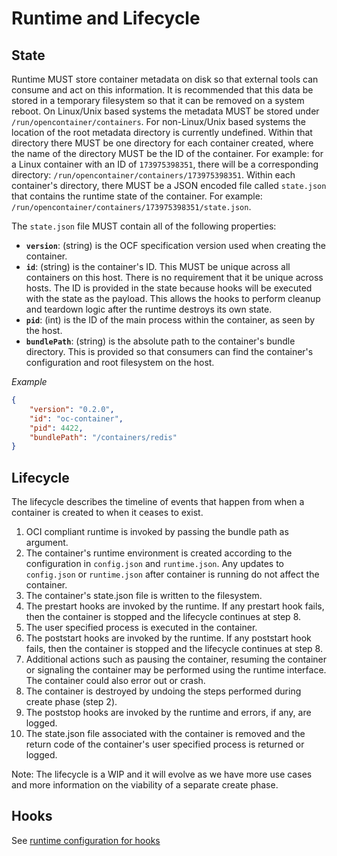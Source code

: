# Runtime and Lifecycle

## State

Runtime MUST store container metadata on disk so that external tools can consume and act on this information.
It is recommended that this data be stored in a temporary filesystem so that it can be removed on a system reboot.
On Linux/Unix based systems the metadata MUST be stored under `/run/opencontainer/containers`.
For non-Linux/Unix based systems the location of the root metadata directory is currently undefined.
Within that directory there MUST be one directory for each container created, where the name of the directory MUST be the ID of the container.
For example: for a Linux container with an ID of `173975398351`, there will be a corresponding directory: `/run/opencontainer/containers/173975398351`.
Within each container's directory, there MUST be a JSON encoded file called `state.json` that contains the runtime state of the container.
For example: `/run/opencontainer/containers/173975398351/state.json`.

The `state.json` file MUST contain all of the following properties:

* **`version`**: (string) is the OCF specification version used when creating the container.
* **`id`**: (string) is the container's ID.
This MUST be unique across all containers on this host.
There is no requirement that it be unique across hosts.
The ID is provided in the state because hooks will be executed with the state as the payload.
This allows the hooks to perform cleanup and teardown logic after the runtime destroys its own state.
* **`pid`**: (int) is the ID of the main process within the container, as seen by the host.
* **`bundlePath`**: (string) is the absolute path to the container's bundle directory.
This is provided so that consumers can find the container's configuration and root filesystem on the host.

*Example*

```json
{
    "version": "0.2.0",
    "id": "oc-container",
    "pid": 4422,
    "bundlePath": "/containers/redis"
}
```

## Lifecycle
The lifecycle describes the timeline of events that happen from when a container is created to when it ceases to exist.

1. OCI compliant runtime is invoked by passing the bundle path as argument.
2. The container's runtime environment is created according to the configuration in `config.json` and `runtime.json`.
   Any updates to `config.json` or `runtime.json` after container is running do not affect the container.
3. The container's state.json file is written to the filesystem.
4. The prestart hooks are invoked by the runtime.
   If any prestart hook fails, then the container is stopped and the lifecycle continues at step 8.
5. The user specified process is executed in the container.
6. The poststart hooks are invoked by the runtime.
   If any poststart hook fails, then the container is stopped and the lifecycle continues at step 8.
7. Additional actions such as pausing the container, resuming the container or signaling the container may be performed using the runtime interface.
   The container could also error out or crash.
8. The container is destroyed by undoing the steps performed during create phase (step 2).
9. The poststop hooks are invoked by the runtime and errors, if any, are logged.
10. The state.json file associated with the container is removed and the return code of the container's user specified process is returned or logged.

Note: The lifecycle is a WIP and it will evolve as we have more use cases and more information on the viability of a separate create phase.

## Hooks

See [runtime configuration for hooks](./runtime-config.md)
